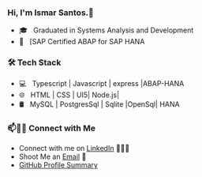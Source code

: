 ### Hi, I'm Ismar Santos.👋

<!--
**ismarads/ismarads** is a ✨ _special_ ✨ repository because its `README.md` (this file) appears on your GitHub profile.
-->



- 🎓 &nbsp; Graduated in Systems Analysis and Development
- 📝 &nbsp; [SAP Certified ABAP for SAP HANA

<h3>🛠 Tech Stack</h3>

- 💻 &nbsp; Typescript | Javascript | express |ABAP-HANA
- 🌐 &nbsp; HTML | CSS | UI5| Node.js|  
- 🛢 &nbsp; MySQL | PostgresSql | Sqlite |OpenSql| HANA


### 📫🤝🏻 Connect with Me

 - Connect with me on [LinkedIn](https://www.linkedin.com/in/ismar-santos-ads/) 👨🏻‍💻
 - Shoot Me an [Email](mailto:ismarpp.santos@gmail.com) 💌
 - [GitHub Profile Summary](https://profile-summary-for-github.com/user/ismarads)





